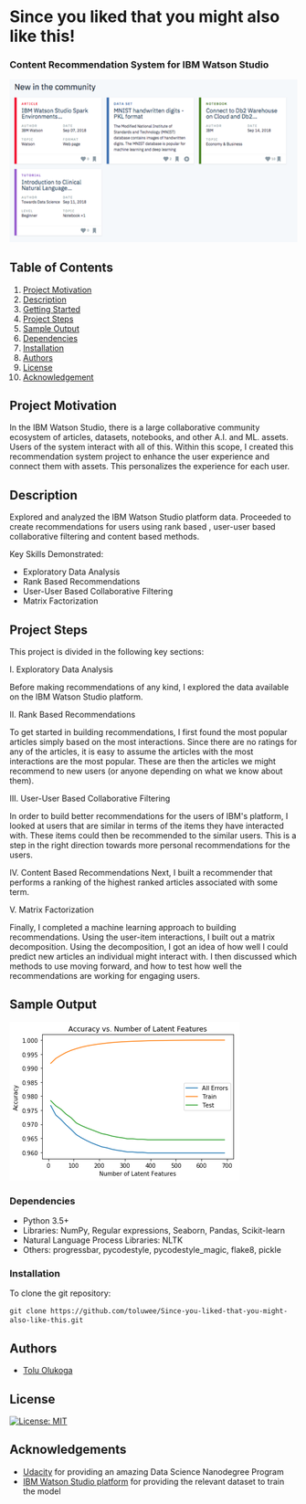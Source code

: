 # Since you liked that you might also like this!
### Content Recommendation System for IBM Watson Studio 

![Intro Pic](image/Picture1.png)


## Table of Contents
1. [Project Motivation](#Project_Motivation)
2. [Description](#description)
3. [Getting Started](#getting_started)
4. [Project Steps](#Project_Steps)
5. [Sample Output](#screenshots)
6. [Dependencies](#dependencies)
7. [Installation](#installation)
8. [Authors](#authors)
9. [License](#license)
10. [Acknowledgement](#acknowledgement)

<a name="Project_Motivation"></a>
## Project Motivation

In the IBM Watson Studio, there is a large collaborative community ecosystem of articles, datasets, notebooks, and other A.I. and ML. assets. Users of the system interact with all of this. Within this scope, I created this recommendation system project to enhance the user experience and connect them with assets. This personalizes the experience for each user.

<a name="Description"></a>
## Description

Explored and analyzed the IBM Watson Studio platform data. Proceeded to create recommendations for users using rank based , user-user based collaborative filtering and content based methods. 


Key Skills Demonstrated:
* Exploratory Data Analysis
* Rank Based Recommendations
* User-User Based Collaborative Filtering
* Matrix Factorization

<a name="Project_Steps"></a>
## Project Steps
This project is divided in the following key sections:

I. Exploratory Data Analysis

Before making recommendations of any kind, I explored the data available on the IBM Watson Studio platform.

II. Rank Based Recommendations

To get started in building recommendations, I first found the most popular articles simply based on the most interactions. Since there are no ratings for any of the articles, it is easy to assume the articles with the most interactions are the most popular. These are then the articles we might recommend to new users (or anyone depending on what we know about them).

III. User-User Based Collaborative Filtering

In order to build better recommendations for the users of IBM's platform, I looked at users that are similar in terms of the items they have interacted with. These items could then be recommended to the similar users. This is a step in the right direction towards more personal recommendations for the users.

IV. Content Based Recommendations
Next, I built a recommender that performs a ranking of the highest ranked articles associated with some term.

V. Matrix Factorization

Finally, I completed a machine learning approach to building recommendations. Using the user-item interactions, I built out a matrix decomposition. Using the decomposition, I got an idea of how well I could predict new articles an individual might interact with. I then discussed which methods to use moving forward, and how to test how well the recommendations are working for engaging users.

<a name="screenshots"></a>
## Sample Output

![Sample Output](image/output.png)

<a name="dependencies"></a>
### Dependencies
* Python 3.5+
* Libraries: NumPy, Regular expressions, Seaborn, Pandas, Scikit-learn
* Natural Language Process Libraries: NLTK
* Others: progressbar, pycodestyle, pycodestyle_magic, flake8, pickle


<a name="installation"></a>
### Installation
To clone the git repository:
```
git clone https://github.com/toluwee/Since-you-liked-that-you-might-also-like-this.git
```

<a name="authors"></a>
## Authors

* [Tolu Olukoga](https://github.com/toluwee)

<a name="license"></a>
## License
[![License: MIT](https://img.shields.io/badge/License-MIT-yellow.svg)](https://opensource.org/licenses/MIT)

<a name="acknowledgement"></a>
## Acknowledgements

* [Udacity](https://www.udacity.com/) for providing an amazing Data Science Nanodegree Program
* [IBM Watson Studio platform](https://dataplatform.cloud.ibm.com/) for providing the relevant dataset to train the model






